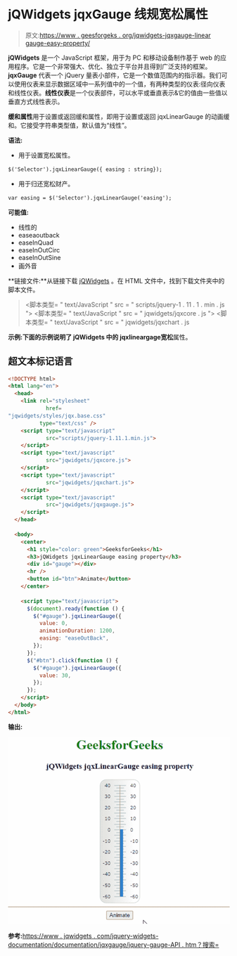# jQWidgets jqxGauge 线规宽松属性

> 原文:[https://www . geesforgeks . org/jqwidgets-jqxgauge-linear gauge-easy-property/](https://www.geeksforgeeks.org/jqwidgets-jqxgauge-lineargauge-easing-property/)

**jQWidgets** 是一个 JavaScript 框架，用于为 PC 和移动设备制作基于 web 的应用程序。它是一个非常强大、优化、独立于平台并且得到广泛支持的框架。 **jqxGauge** 代表一个 jQuery 量表小部件，它是一个数值范围内的指示器。我们可以使用仪表来显示数据区域中一系列值中的一个值，有两种类型的仪表:径向仪表和线性仪表。**线性仪表**是一个仪表部件，可以水平或垂直表示&它的值由一些值以垂直方式线性表示。

**缓和属性**用于设置或返回缓和属性，即用于设置或返回 jqxLinearGauge 的动画缓和。它接受字符串类型值，默认值为“线性”。

**语法:**

*   用于设置宽松属性。

```html
$('Selector').jqxLinearGauge({ easing : string});
```

*   用于归还宽松财产。

```html
var easing = $('Selector').jqxLinearGauge('easing');
```

**可能值:**

*   线性的
*   easeaoutback
*   easeInQuad
*   easeInOutCirc
*   easeInOutSine
*   画外音

**链接文件:**从链接下载 [jQWidgets](https://www.jqwidgets.com/download/) 。在 HTML 文件中，找到下载文件夹中的脚本文件。

> <link rel="”stylesheet”" href="”jqwidgets/styles/jqx.base.css”" type="”text/css”">
> <脚本类型= " text/JavaScript " src = " scripts/jquery-1 . 11 . 1 . min . js "></脚本类型>
> <脚本类型= " text/JavaScript " src = " jqwidgets/jqxcore . js "></脚本类型>
> <脚本类型= " text/JavaScript " src = " jqwidgets/jqxchart . js

**示例:**下面的示例说明了 jQWidgets 中的 jqxlineargage**宽松**属性。

## 超文本标记语言

```html
<!DOCTYPE html>
<html lang="en">
  <head>
    <link rel="stylesheet"
            href=
"jqwidgets/styles/jqx.base.css"
          type="text/css" />
    <script type="text/javascript" 
            src="scripts/jquery-1.11.1.min.js">
    </script>
    <script type="text/javascript" 
            src="jqwidgets/jqxcore.js">
    </script>
    <script type="text/javascript" 
            src="jqwidgets/jqxchart.js">
    </script>
    <script type="text/javascript" 
            src="jqwidgets/jqxgauge.js">
    </script>
  </head>

  <body>
    <center>
      <h1 style="color: green">GeeksforGeeks</h1>
      <h3>jQWidgets jqxLinearGauge easing property</h3>
      <div id="gauge"></div>
      <hr />
      <button id="btn">Animate</button>
    </center>

    <script type="text/javascript">
      $(document).ready(function () {
        $("#gauge").jqxLinearGauge({
          value: 0,
          animationDuration: 1200,
          easing: "easeOutBack",
        });
      });
      $("#btn").click(function () {
        $("#gauge").jqxLinearGauge({
          value: 30,
        });
      });
    </script>
  </body>
</html>
```

**输出:**

![](img/239d6c9988b22e04fe3e003a8360501a.png)

**参考:**[https://www . jqwidgets . com/jquery-widgets-documentation/documentation/jqxgauge/jquery-gauge-API . htm？搜索=](https://www.jqwidgets.com/jquery-widgets-documentation/documentation/jqxgauge/jquery-gauge-api.htm?search=)